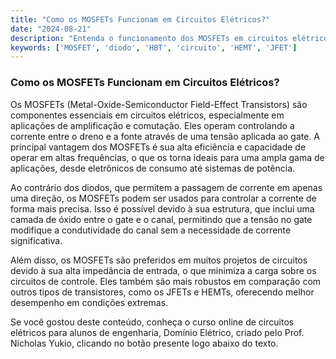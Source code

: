 ```yaml
---
title: "Como os MOSFETs Funcionam em Circuitos Elétricos?"
date: "2024-08-21"
description: "Entenda o funcionamento dos MOSFETs em circuitos elétricos e sua importância na engenharia."
keywords: ['MOSFET', 'diodo', 'HBT', 'circuito', 'HEMT', 'JFET']
---
```


### Como os MOSFETs Funcionam em Circuitos Elétricos?

Os MOSFETs (Metal-Oxide-Semiconductor Field-Effect Transistors) são componentes essenciais em circuitos elétricos, especialmente em aplicações de amplificação e comutação. Eles operam controlando a corrente entre o dreno e a fonte através de uma tensão aplicada ao gate. A principal vantagem dos MOSFETs é sua alta eficiência e capacidade de operar em altas frequências, o que os torna ideais para uma ampla gama de aplicações, desde eletrônicos de consumo até sistemas de potência.

Ao contrário dos diodos, que permitem a passagem de corrente em apenas uma direção, os MOSFETs podem ser usados para controlar a corrente de forma mais precisa. Isso é possível devido à sua estrutura, que inclui uma camada de óxido entre o gate e o canal, permitindo que a tensão no gate modifique a condutividade do canal sem a necessidade de corrente significativa.

Além disso, os MOSFETs são preferidos em muitos projetos de circuitos devido à sua alta impedância de entrada, o que minimiza a carga sobre os circuitos de controle. Eles também são mais robustos em comparação com outros tipos de transistores, como os JFETs e HEMTs, oferecendo melhor desempenho em condições extremas.

Se você gostou deste conteúdo, conheça o curso online de circuitos elétricos para alunos de engenharia, Domínio Elétrico, criado pelo Prof. Nicholas Yukio, clicando no botão presente logo abaixo do texto.